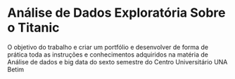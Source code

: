 # Análise de Dados Exploratória Sobre o Titanic

O objetivo do trabalho e criar um portfólio e desenvolver de forma de prática toda as instruções e conhecimentos adquiridos na matéria de Análise de dados e big data do  sexto semestre do Centro Universitário  UNA Betim 
